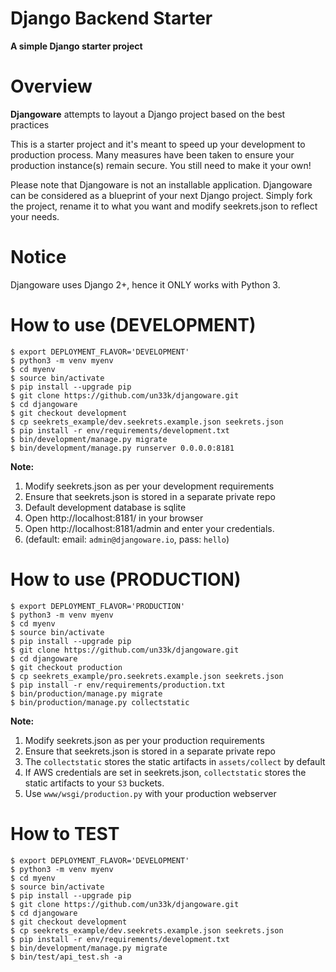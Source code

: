 Django Backend Starter
======================

**A simple Django starter project**

Overview
======================

**Djangoware** attempts to layout a Django project based on the best practices

This is a starter project and it's meant to speed up your development to production process.  Many measures have been taken to ensure your production instance(s) remain secure.  You still need to make it your own!

Please note that Djangoware is not an installable application.  Djangoware can be considered as a blueprint of your next Django project.  Simply fork the project, rename it to what you want and modify seekrets.json to reflect your needs.

Notice
======================
Djangoware uses Django 2+, hence it ONLY works with Python 3.

How to use (DEVELOPMENT)
======================
```
$ export DEPLOYMENT_FLAVOR='DEVELOPMENT'
$ python3 -m venv myenv
$ cd myenv
$ source bin/activate
$ pip install --upgrade pip
$ git clone https://github.com/un33k/djangoware.git
$ cd djangoware
$ git checkout development
$ cp seekrets_example/dev.seekrets.example.json seekrets.json
$ pip install -r env/requirements/development.txt
$ bin/development/manage.py migrate
$ bin/development/manage.py runserver 0.0.0.0:8181
```
**Note:**
1. Modify seekrets.json as per your development requirements
2. Ensure that seekrets.json is stored in a separate private repo
3. Default development database is sqlite
4. Open http://localhost:8181/ in your browser
5. Open http://localhost:8181/admin and enter your credentials.
6. (default: email: `admin@djangoware.io`, pass: `hello`)

How to use (PRODUCTION)
======================
```
$ export DEPLOYMENT_FLAVOR='PRODUCTION'
$ python3 -m venv myenv
$ cd myenv
$ source bin/activate
$ pip install --upgrade pip
$ git clone https://github.com/un33k/djangoware.git
$ cd djangoware
$ git checkout production
$ cp seekrets_example/pro.seekrets.example.json seekrets.json
$ pip install -r env/requirements/production.txt
$ bin/production/manage.py migrate
$ bin/production/manage.py collectstatic
```
**Note:**
1. Modify seekrets.json as per your production requirements
2. Ensure that seekrets.json is stored in a separate private repo
3. The `collectstatic` stores the static artifacts in `assets/collect` by default
4. If AWS credentials are set in seekrets.json, `collectstatic` stores the static artifacts to your `S3` buckets.
5. Use `www/wsgi/production.py` with your production webserver

How to TEST
======================
```
$ export DEPLOYMENT_FLAVOR='DEVELOPMENT'
$ python3 -m venv myenv
$ cd myenv
$ source bin/activate
$ pip install --upgrade pip
$ git clone https://github.com/un33k/djangoware.git
$ cd djangoware
$ git checkout development
$ cp seekrets_example/dev.seekrets.example.json seekrets.json
$ pip install -r env/requirements/development.txt
$ bin/development/manage.py migrate
$ bin/test/api_test.sh -a
```
